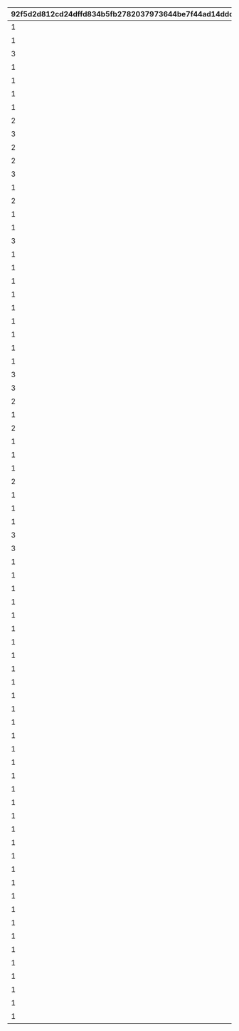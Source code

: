 |92f5d2d812cd24dffd834b5fb2782037973644be7f44ad14ddd778557139e7dd|1dacc82360f904d2674aac118d128ec87a11e2e54a091141abaa6dadc42d8dd8|13a7bf96099a74687a72ffcb3c35699694c9796f44a0a5822aa85f87a10b5d81|ba5dc381e1686f9acf7960f74347c5dd9f3c226aea9c1951f93b7afd5d6db5c8|c944b0f2a716bb144bde0cd7bbc58b0dc175cac87a0d2c40dbd6b67aeda6c915|619afc2b3a388ec4cfba05bad6a53b61cd6cd1cd7ffb6c6c79b76dca5f8903ff|f796f7b332b4e34e6ab1d089cc1baa53a53be137d9f792c2054eceb92771b8d8|3f1c183d3763f5b133de707e57eb7dbabec6d6448e21b188177fa8be07d5a5ea|
| --- | --- | --- | --- | --- | --- | --- | --- |
|1|0|1|【料理】ダイスが2個に増える|1|0|1|52001|
|1|0|1|【料理】ダイスの目が必ず「1」になる|1|0|2|52002|
|3|0|2|【料理】次のターン数のカウントをスキップする|1|0|3|52002|
|1|0|1|【料理】ダイスの目が必ず「4」になる|1|0|4|52004|
|1|0|1|【料理】ダイスの目が\n「4・5・6」のみになる|1|0|5|52006|
|1|0|1|【料理】ダイスの目が1回目は必ず「3」に、2回目は必ず「6」になる|1|0|6|52007|
|1|0|1|【料理】ダイスの目が必ず「5」になる|1|0|7|52003|
|2|0|7|【料理】マイルマスの獲得マイルが200%アップする|1|0|8|52008|
|3|0|2|【イベント】次のターン数のカウントをスキップする|2|0|9|4|
|2|0|3|【イベント】マイルマスの獲得マイルが100%アップする|2|0|10|5|
|2|0|5|【イベント】ミニゲームの獲得マイルが100%アップする|2|0|11|6|
|3|0|4|【イベント】マイルショップの全商品が20%以上割引される|2|0|12|7|
|1|0|1|【料理】ダイスの目が1回目は必ず「8」に、2回目は必ず「1」になる|1|0|13|52009|
|2|0|6|【料理】「マイルマス」「トレ\nジャーマス」「ショップマス」のRANKが1つ上がる|1|0|14|52010|
|1|0|1|【料理】ダイスの目が1回目は必ず「2」に、2回目は必ず「7」になる|1|0|15|52011|
|1|0|1|【料理】ダイスの目が\n「1・2・3」のみになる|1|0|16|52012|
|3|0|2|【料理】次のターン数のカウントをスキップする|1|0|17|52012|
|1|0|8|【料理】移動時にマイルマスをスキップできる|1|0|18|52014|
|1|0|1|【料理】次回移動時に1マス分多く進める|1|0|19|52005|
|1|2|1|【料理】次回移動時に1マス分多く進める|1|2|20|52014|
|1|0|1|【料理】ダイスが2個に増える|1|0|21|52015|
|1|0|1|【料理】次回移動時に1マス分多く進める|1|0|22|52015|
|1|0|1|【料理】ダイスの目が必ず「6」になる|1|0|23|52016|
|1|0|9|【料理】移動系カテゴリーの料理が食べられなくなる|1|0|24|52017|
|1|0|1|【料理】ダイスの目が必ず「3」になる|1|0|25|52018|
|1|0|1|【料理】ダイスの目が必ず「8」になる|1|0|26|52019|
|3|0|2|【イベント】次のターン数のカウントをスキップする|2|0|27|98011|
|3|0|2|【イベント】次のターン数のカウントをスキップする|2|0|28|98012|
|2|0|10|【料理】移動時にマイルマスをスキップできる|1|0|29|52020|
|1|2|1|【料理】次回移動時に1マス分多く進める|1|2|30|52020|
|2|0|10|【料理】移動時にトレジャーマスをスキップできる|1|0|31|52021|
|1|0|1|【料理】ダイスの「5と6」の\n目が出る確率が3倍になる|1|0|32|52022|
|1|0|1|【料理】ダイスの目が1回目は必ず「6」に、2回目は必ず「3」になる|1|0|33|52023|
|1|0|1|【料理】次回移動時に3マス分多く進める|1|0|34|52024|
|2|0|10|【料理】移動時に「マイルマス」「トレジャーマス」をスキップできる|1|0|35|52025|
|1|0|1|【料理】ダイスの目が必ず「5」になる|1|0|36|52027|
|1|0|1|【料理】ダイスの目が\n「1・2」のみになる|1|0|37|52028|
|1|0|1|【料理】ダイスの目が必ず「2」になる|1|0|38|52029|
|3|0|2|【料理】次のターン数のカウントをスキップする|1|0|39|52029|
|3|0|4|【イベント】マイルショップの全商品が20%以上割引される|2|0|40|8|
|1|0|99|最大ｎマイルを入手する|3|0|1001|1|
|1|0|99|ダイスを1回振りなおせる|3|0|1002|2|
|1|0|99|ダイスを1回振りなおせる_有効ターン2|3|0|1003|3|
|1|0|126501|【仲間】最大50％割引確定の\nショップを開く\n（1品100％割引あり）|3|0|11001|1001|
|1|0|105301|【仲間】最大1000マイルを入手する|3|0|11002|1002|
|1|0|126401|【仲間】料理を1つ入手する|3|0|11003|1003|
|1|0|100501|【仲間】ダイスの目を1回振りなおせる|3|0|11004|1004|
|1|0|101301|【仲間】ダイスの目を2回振りなおせる|3|0|11005|1005|
|1|0|104301|【仲間】出目が4のダイスを同時に振ってどちらか選択できる|3|0|11006|1006|
|1|0|102701|【仲間】出目が3のダイスを同時に振ってどちらか選択できる|3|0|11007|1007|
|1|0|100901|【仲間】出目の合計が7以上になるまでダイスを追加で振れる|3|0|11008|1008|
|1|0|105101|【仲間】最大50％割引確定の\nショップを開く\n（1品100％割引あり）|3|0|11009|1009|
|1|0|101801|【仲間】最大1000マイルを入手する|3|0|11010|1010|
|1|0|129701|【仲間】ダイスの表と裏どちらを適用するか選択できる|3|0|11011|1011|
|1|0|101601|【仲間】ダイスの目を1回振りなおせる|3|0|11012|1012|
|1|0|105601|【仲間】ダイスの目を2回振りなおせる|3|0|11013|1013|
|1|0|102001|【仲間】出目が3のダイスを同時に振ってどちらか選択できる|3|0|11014|1014|
|1|0|129601|【仲間】出目の合計が7以上になるまでダイスを追加で振れる|3|0|11015|1015|
|1|0|100401|【仲間】出たダイスの目が奇数だった場合、ライバルを1ターン休みにできる|3|0|11016|1016|
|1|0|127701|【仲間】出たダイスの目が偶数だった場合、1マス分多く進める|3|0|11017|1017|
|1|0|127801|【仲間】出たダイスの目が奇数だった場合、ライバルを1ターン休みにできる|3|0|11018|1018|
|1|0|104801|【仲間】最大50％割引確定の\nショップを開く\n（1品100％割引あり）|3|0|11019|1019|
|1|0|104701|【仲間】ダイスの目を2回振りなおせる|3|0|11020|1020|
|1|0|105001|【仲間】出目の合計が7以上になるまでダイスを追加で振れる|3|0|11021|1021|
|1|0|103201|【仲間】最大2000マイルを入手する|3|0|11022|1022|
|1|0|130901|【仲間】福引券を1枚入手する|3|0|11023|1023|
|1|0|102501|【仲間】料理を1つ入手する|3|0|11024|1024|
|1|0|100801|【仲間】ダイスの表と裏どちらを適用するか選択できる|3|0|11025|1025|
|1|0|123301|【仲間】出目が4のダイスを同時に振ってどちらか選択できる|3|0|11026|1026|
|1|0|104601|【仲間】最大50％割引確定の\nショップを開く\n（1品100％割引あり）|3|0|11027|1027|
|1|0|118101|【仲間】ダイスの目を2回振りなおせる|3|0|11028|1028|
|1|0|103401|【仲間】出目の合計が7以上になるまでダイスを追加で振れる|3|0|11029|1029|
|1|0|118001|【仲間】最大2000マイルを入手する|3|0|11030|1030|
|1|0|102801|【仲間】福引券を1枚入手する|3|0|11031|1031|
|1|0|100201|【仲間】料理を1つ入手する|3|0|11032|1032|